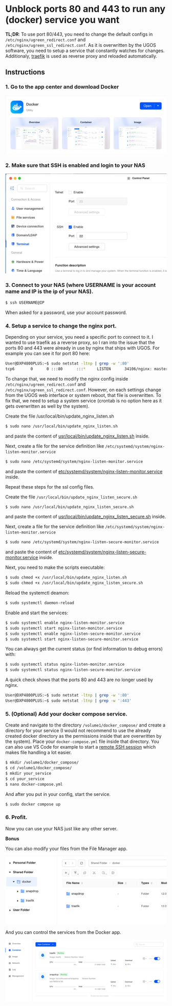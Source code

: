 # Unblock ports 80 and 443 to run any (docker) service you want

**TL;DR**: To use port 80/443, you need to change the default configs in `/etc/nginx/ugreen_redirect.conf` and `/etc/nginx/ugreen_ssl_redirect.conf`. As it is overwritten by the UGOS software, you need to setup a service that constantly watches for changes. Additionaly, [traefik](https://doc.traefik.io/traefik/) is used as reverse proxy and reloaded automatically. 

## Instructions

### 1. Go to the app center and download Docker

![UGOS Docker](images/ugos_docker.webp)

### 2. Make sure that SSH is enabled and login to your NAS

![UGOS SSH](images/ugos_ssh.webp)

### 3. Connect to your NAS (where USERNAME is your account name and IP is the ip of your NAS).

```sh
$ ssh USERNAME@IP
```

When asked for a password, use your account password.

### 4. Setup a service to change the nginx port.

Depending on your service, you need a specific port to connect to it. I wanted to use traefik as a reverse proxy, so I ran into the issue that the ports 80 and 443 were already in use by nginx that ships with UGOS. For example you can see it for port 80 here:

```sh
User@DXP4800PLUS:~$ sudo netstat -ltnp | grep -w ':80'
tcp6       0      0 :::80      :::*     LISTEN      34106/nginx: master 
```

To change that, we need to modify the nginx config inside `/etc/nginx/ugreen_redirect.conf` and `/etc/nginx/ugreen_ssl_redirect.conf`. However, on each settings change from the UGOS web interface or system reboot, that file is overwritten. To fix that, we need to setup a system service (crontab is no option here as it gets overwritten as well by the system).

Create the file /usr/local/bin/update_nginx_listen.sh

```sh
$ sudo nano /usr/local/bin/update_nginx_listen.sh
```

and paste the content of [usr/local/bin/update_nginx_listen.sh](usr/local/bin/update_nginx_listen.sh) inside.

Next, create a file for the service definition like `/etc/systemd/system/nginx-listen-monitor.service`

```sh
$ sudo nano /etc/systemd/system/nginx-listen-monitor.service
```

and paste the content of [etc/systemd/system/nginx-listen-monitor.service](etc/systemd/system/nginx-listen-monitor.service) inside.

Repeat these steps for the ssl config files.

Create the file `/usr/local/bin/update_nginx_listen_secure.sh`

```sh
$ sudo nano /usr/local/bin/update_nginx_listen_secure.sh
```

and paste the content of [usr/local/bin/update_nginx_listen_secure.sh](usr/local/bin/update_nginx_listen_secure.sh) inside.

Next, create a file for the service definition like `/etc/systemd/system/nginx-listen-monitor.service`

```sh
$ sudo nano /etc/systemd/system/nginx-listen-secure-monitor.service
```

and paste the content of [etc/systemd/system/nginx-listen-secure-monitor.service](etc/systemd/system/nginx-listen-secure-monitor.service) inside.

Next, you need to make the scripts executable:

```sh
$ sudo chmod +x /usr/local/bin/update_nginx_listen.sh
$ sudo chmod +x /usr/local/bin/update_nginx_listen_secure.sh
```

Reload the systemctl deamon:

```sh
$ sudo systemctl daemon-reload
```

Enable and start the services:

```sh
$ sudo systemctl enable nginx-listen-monitor.service
$ sudo systemctl start nginx-listen-monitor.service
$ sudo systemctl enable nginx-listen-secure-monitor.service
$ sudo systemctl start nginx-listen-secure-monitor.service
```

You can always get the current status (or find information to debug errors) with:

```sh
$ sudo systemctl status nginx-listen-monitor.service
$ sudo systemctl status nginx-listen-secure-monitor.service
```

A quick check shows that the ports 80 and 443 are no longer used by nginx.

```sh
User@DXP4800PLUS:~$ sudo netstat -ltnp | grep -w ':80'
User@DXP4800PLUS:~$ sudo netstat -ltnp | grep -w ':443'
```

### 5. (Optional) Add your docker compose service.

Create and navigate to the directory `/volume1/docker_compose/` and create a directory for your service (I would not recommend to use the already created docker directory as the permissions inside that are overwritten by the system). Place your `docker-compose.yml` file inside that directory. You can also use VS Code for example to start a [remote SSH session](https://code.visualstudio.com/docs/remote/ssh) which makes file handling a lot easier.

```sh
$ mkdir /volume1/docker_compose/
$ cd /volume1/docker_compose/
$ mkdir your_service
$ cd your_service
$ nano docker-compose.yml
```

And after you put in your config, start the service.

```sh
$ sudo docker compose up
```

### 6. Profit.

Now you can use your NAS just like any other server.

**Bonus**

You can also modify your files from the File Manager app.

![UGOS File manager](images/ugos_file_manager.webp)

And you can control the services from the Docker app.

![UGOS Docker containters](images/ugos_docker_containers.webp)
